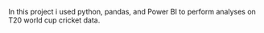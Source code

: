 In this project i used python, pandas, and Power BI to perform analyses on T20 world cup cricket data.
